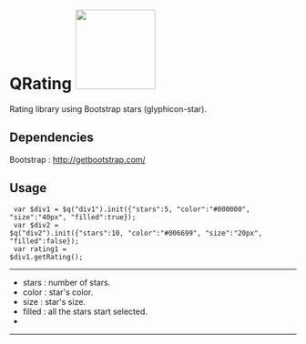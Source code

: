 # QRating <img src="http://i.stack.imgur.com/sGnY4.jpg" width="140">
Rating library using Bootstrap stars (glyphicon-star).

Dependencies
------------
Bootstrap : http://getbootstrap.com/

Usage
-----
<code> var $div1 = $q("div1").init({"stars":5, "color":"#000000", "size":"40px", "filled":true}); </code><br/>
<code> var $div2 = $q("div2").init({"stars":10, "color":"#006699", "size":"20px", "filled":false});</code><br/>
<code> var rating1 = $div1.getRating();</code><br/>

--------------
+ stars : number of stars.
+ color : star's color.
+ size  : star's size.
+ filled : all the stars start selected.
+ 
--------------
